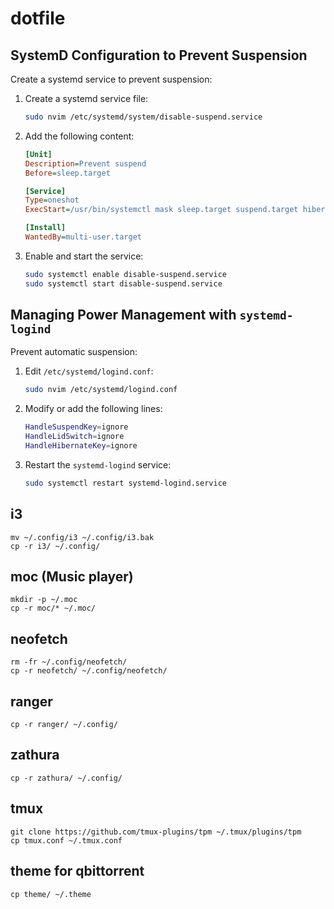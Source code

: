 # dotfile

## SystemD Configuration to Prevent Suspension

Create a systemd service to prevent suspension:

1. Create a systemd service file:

    ```sh
    sudo nvim /etc/systemd/system/disable-suspend.service
    ```

2. Add the following content:

    ```ini
    [Unit]
    Description=Prevent suspend
    Before=sleep.target

    [Service]
    Type=oneshot
    ExecStart=/usr/bin/systemctl mask sleep.target suspend.target hibernate.target hybrid-sleep.target

    [Install]
    WantedBy=multi-user.target
    ```

3. Enable and start the service:

    ```sh
    sudo systemctl enable disable-suspend.service
    sudo systemctl start disable-suspend.service
    ```

## Managing Power Management with `systemd-logind`

Prevent automatic suspension:

1. Edit `/etc/systemd/logind.conf`:

    ```sh
    sudo nvim /etc/systemd/logind.conf
    ```

2. Modify or add the following lines:

    ```sh
    HandleSuspendKey=ignore
    HandleLidSwitch=ignore
    HandleHibernateKey=ignore
    ```

3. Restart the `systemd-logind` service:

    ```sh
    sudo systemctl restart systemd-logind.service
    ```

## i3 

```
mv ~/.config/i3 ~/.config/i3.bak
cp -r i3/ ~/.config/
```

## moc (Music player) 

```
mkdir -p ~/.moc
cp -r moc/* ~/.moc/
```

## neofetch

```
rm -fr ~/.config/neofetch/ 
cp -r neofetch/ ~/.config/neofetch/
```

## ranger

```
cp -r ranger/ ~/.config/
```

## zathura

```
cp -r zathura/ ~/.config/
```

## tmux

```
git clone https://github.com/tmux-plugins/tpm ~/.tmux/plugins/tpm
cp tmux.conf ~/.tmux.conf
```

## theme for qbittorrent

```
cp theme/ ~/.theme
```
